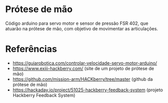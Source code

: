 # Prótese de mão

Código arduino para servo motor e sensor de pressão FSR 402, que atuarão na prótese de mão, com objetivo de movimentar as articulações.


# Referências
- https://guiarobotica.com/controlar-velocidade-servo-motor-arduino/
- https://www.exiii-hackberry.com/ (site de um projeto de prótese de mão)
- https://github.com/mission-arm/HACKberry/tree/master (github da prótese de mão)
- https://hackaday.io/project/51025-hackberry-feedback-system (projeto Hackberry Feedback System)
